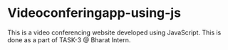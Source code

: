 # Videoconferingapp-using-js
This is a video conferencing website developed using JavaScript. This is done as a part of TASK-3 @ Bharat Intern. 
